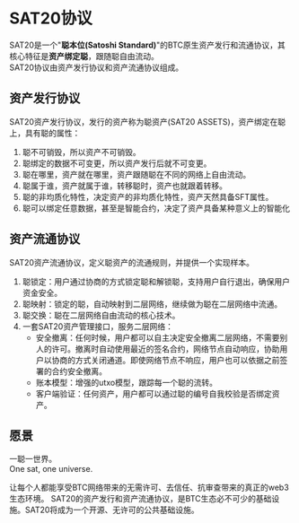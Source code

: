 SAT20协议
=========


SAT20是一个"**聪本位(Satoshi Standard)**"的BTC原生资产发行和流通协议，其核心特征是**资产绑定聪**，跟随聪自由流动。  
SAT20协议由资产发行协议和资产流通协议组成。  


资产发行协议
----
SAT20资产发行协议，发行的资产称为聪资产(SAT20 ASSETS)，资产绑定在聪上，具有聪的属性：
1. 聪不可销毁，所以资产不可销毁。
2. 聪绑定的数据不可变更，所以资产发行后就不可变更。
3. 聪在哪里，资产就在哪里，资产跟随聪在不同的网络上自由流动。
4. 聪属于谁，资产就属于谁，转移聪时，资产也就跟着转移。
5. 聪的非均质化特性，决定资产的非均质化特性，资产天然具备SFT属性。
6. 聪可以绑定任意数据，甚至是智能合约，决定了资产具备某种意义上的智能化  
  
  
  
资产流通协议
----
SAT20资产流通协议，定义聪资产的流通规则，并提供一个实现样本。 
1. 聪锁定：用户通过协商的方式锁定聪和解锁聪，支持用户自行退出，确保用户资金安全。
2. 聪映射：锁定的聪，自动映射到二层网络，继续做为聪在二层网络中流通。
3. 聪交换：聪在二层网络自由流动的核心技术。
4. 一套SAT20资产管理接口，服务二层网络：
    * 安全撤离：任何时候，用户都可以自主决定安全撤离二层网络，不需要别人的许可。撤离时自动使用最近的签名合约，网络节点自动响应，协助用户以协商的方式关闭通道。即使网络节点不响应，用户也可以依据之前签署的合约安全撤离。
    * 账本模型：增强的utxo模型，跟踪每一个聪的流转。
    * 客户端验证：任何资产，用户都可以通过聪的编号自我校验是否绑定资产。  




愿景
----
一聪一世界。  
One sat, one universe.    

让每个人都能享受BTC网络带来的无需许可、去信任、抗审查带来的真正的web3生态环境。
SAT20的资产发行和资产流通协议，是BTC生态必不可少的基础设施。SAT20将成为一个开源、无许可的公共基础设施。
